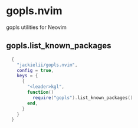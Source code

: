 # gopls.nvim
gopls utilities for Neovim

## gopls.list_known_packages

```lua
  {
    "jackielii/gopls.nvim",
    config = true,
    keys = {
      {
        "<leader>kgl",
        function()
          require("gopls").list_known_packages()
        end,
      }
    }
  }
```
